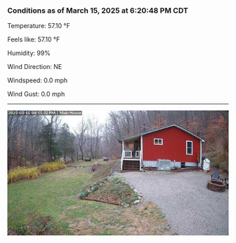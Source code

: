 ### Conditions as of March 15, 2025 at 6:20:48 PM CDT 

Temperature: 57.10 &deg;F

Feels like: 57.10 &deg;F

Humidity: 99%

Wind Direction: NE

Windspeed: 0.0 mph

Wind Gust: 0.0 mph

---

<img src="./images/latest.jpeg"/>

